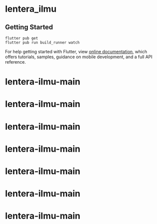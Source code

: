 # lentera_ilmu

## Getting Started

```
flutter pub get
flutter pub run build_runner watch
```

For help getting started with Flutter, view
[online documentation](https://flutter.dev/docs), which offers tutorials,
samples, guidance on mobile development, and a full API reference.
# lentera-ilmu-main
# lentera-ilmu-main
# lentera-ilmu-main
# lentera-ilmu-main
# lentera-ilmu-main
# lentera-ilmu-main
# lentera-ilmu-main
